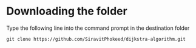 Downloading the folder
===

Type the following line into the command prompt in the destination folder

```
git clone https://github.com/SiravitPhokeed/dijkstra-algorithm.git
```